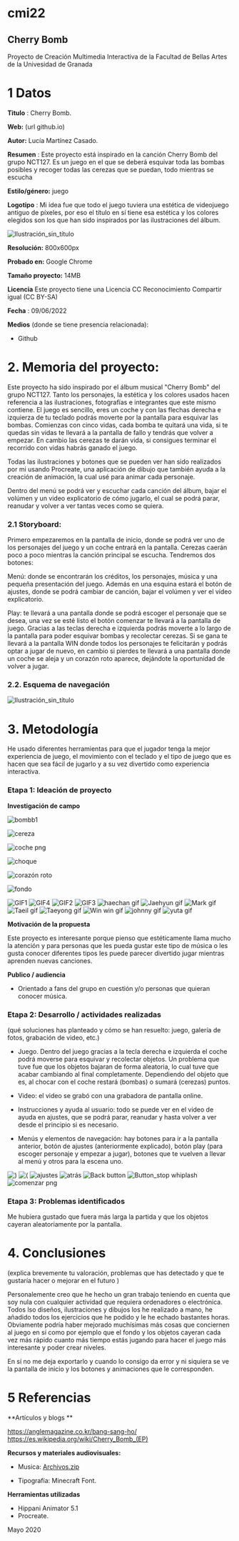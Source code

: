 # cmi22

## Cherry Bomb

Proyecto de Creación Multimedia Interactiva de la  Facultad de Bellas Artes de la Univesidad de Granada


# 1 Datos 

**Titulo** : Cherry Bomb.

**Web:**   (url github.io)

**Autor:**  Lucía Martínez Casado.

**Resumen** : Este proyecto está inspirado en la canción Cherry Bomb del grupo NCT127. Es un juego en el que se deberá esquivar toda las bombas posibles y recoger todas las cerezas que se puedan, todo mientras se escucha 

**Estilo/género:**  juego

**Logotipo** : Mi idea fue que todo el juego tuviera una estética de videojuego antiguo de píxeles, por eso el título en sí tiene esa estética y los colores elegidos son los que han sido inspirados por las ilustraciones del álbum.

![Ilustración_sin_título](https://user-images.githubusercontent.com/106830356/172902376-31fcd5d9-08c4-45e1-8688-60ae4d6da308.png)



**Resolución:** 800x600px

**Probado en:**   Google Chrome

**Tamaño proyecto:** 14MB 

**Licencia** Este proyecto tiene una Licencia CC Reconocimiento Compartir igual (CC BY-SA)

**Fecha** : 09/06/2022

**Medios** (donde se tiene presencia relacionada):

- Github


# 2. Memoria del proyecto:

Este proyecto ha sido inspirado por el álbum musical "Cherry Bomb" del grupo NCT127. Tanto los personajes, la estética y los colores usados hacen referencia a las ilustraciones, fotografías e integrantes que este mismo contiene. El juego es sencillo, eres un coche y con las flechas derecha e izquierza de tu teclado podrás moverte por la pantalla para esquivar las bombas. Comienzas con cinco vidas, cada bomba te quitará una vida, si te quedas sin vidas te llevará a la pantalla de fallo y tendrás que volver a empezar. En cambio las cerezas te darán vida, si consigues terminar el recorrido con vidas habrás ganado el juego.

Todas las ilustraciones y botones que se pueden ver han sido realizados por mi usando Procreate, una aplicación de dibujo que también ayuda a la creación de animación, la cual usé para animar cada personaje.

Dentro del menú se podrá ver y escuchar cada canción del álbum, bajar el volúmen y un video explicatorio de cómo jugarlo, el cual se podrá parar, reanudar y volver a ver tantas veces como se quiera.

### 2.1 Storyboard: 

Primero empezaremos en la pantalla de inicio, donde se podrá ver uno de los personajes del juego y un coche entrará en la pantalla. Cerezas caerán poco a poco mientras la canción principal se escucha. Tendremos dos botones:

Menú: donde se encontrarán los créditos, los personajes, música y una pequeña presentación del juego. Además en una esquina estará el botón de ajustes, donde se podrá cambiar de canción, bajar el volúmen y ver el vídeo explicatorio.

Play: te llevará a una pantalla donde se podrá escoger el personaje que se desea, una vez se esté listo el botón comenzar te llevará a la pantalla de juego. Gracias a las teclas derecha e izquierda podrás moverte a lo largo  de la pantalla para poder esquivar bombas y recolectar cerezas. Si se gana te llevará a la pantalla WIN donde todos los personajes te felicitarán y podrás optar a jugar de nuevo, en cambio si pierdes te llevará a una pantalla donde un coche se aleja y un corazón roto aparece, dejándote la oportunidad de volver a jugar.



### 2.2. Esquema de navegación 


![Ilustración_sin_título](https://user-images.githubusercontent.com/106830356/172909990-0d3939d8-33b9-444f-9d1b-8591415996a4.jpg)




# 3. Metodología

He usado diferentes herramientas para que el jugador tenga la mejor experiencia de juego, el movimiento con el teclado y el tipo de juego que es hacen que sea fácil de jugarlo y a su vez divertido como experiencia interactiva.



### Etapa 1: Ideación de proyecto

**Investigación de campo** 

![bombb1](https://user-images.githubusercontent.com/106830356/172911191-0d428f49-50d2-4d79-9c25-8b8d4e7a49a8.png)

![cereza](https://user-images.githubusercontent.com/106830356/172911225-7ec086e9-d3be-4dce-a037-879bc3f11258.png)

![coche png](https://user-images.githubusercontent.com/106830356/172911277-9df89cff-302e-4742-b4c9-8b8a416547ab.png)

![choque](https://user-images.githubusercontent.com/106830356/172911303-0e359ebd-16da-4c97-b54d-454b01424c66.gif)

![corazón roto](https://user-images.githubusercontent.com/106830356/172911336-b6c22f3e-2a46-4756-9cbf-c4aed2a14997.png)

![fondo](https://user-images.githubusercontent.com/106830356/172911346-adb65699-0d80-493d-a766-d64cf2c09928.png)

![GIF1](https://user-images.githubusercontent.com/106830356/172911367-1388f8f9-2ae3-46bc-92a8-3283e1f4c891.gif)
![GIF4](https://user-images.githubusercontent.com/106830356/172911392-ebde6387-8fae-4684-9c7d-0abacae6da81.gif)
![GIF2](https://user-images.githubusercontent.com/106830356/172911395-949cc832-b9c3-4e0a-9a25-089c36b77781.gif)
![GIF3](https://user-images.githubusercontent.com/106830356/172911397-15251a4d-0c00-49bb-a82d-9f3a6725cca6.gif)
![haechan gif](https://user-images.githubusercontent.com/106830356/172911409-776e9215-4edc-4341-b014-2a0aca2d6dca.gif)
![Jaehyun gif](https://user-images.githubusercontent.com/106830356/172911423-d510895e-6c98-4aca-8311-120ae4445534.gif)
![Mark gif](https://user-images.githubusercontent.com/106830356/172911448-75497c2b-3140-4b50-a21a-ffe554b117a0.gif)
![Taeil gif](https://user-images.githubusercontent.com/106830356/172911638-f0ca3d50-1663-4638-bd17-fa690002fb56.gif)
![Taeyong gif](https://user-images.githubusercontent.com/106830356/172911747-12d59d51-2186-4e94-90ce-542b95958d49.gif)
![Win win gif](https://user-images.githubusercontent.com/106830356/172911780-da92022d-53b8-47bd-b3d8-e0f7634306d2.gif)
![johnny gif](https://user-images.githubusercontent.com/106830356/172911433-0373aaa4-7644-4849-a1c6-756d688334b5.gif)
![yuta gif](https://user-images.githubusercontent.com/106830356/172911937-e728962a-ec09-42a7-a090-6b907f8cfc20.gif)



**Motivación de la propuesta** 

Este  proyecto es interesante porque pienso que estéticamente llama mucho la atención y para personas que les pueda gustar este tipo de música o les gusta conocer diferentes tipos les puede parecer divertido jugar mientras aprenden nuevas canciones.



**Publico / audiencia**

- Orientado a fans del grupo en cuestión y/o personas que quieran conocer música.

### Etapa 2: Desarrollo / actividades realizadas

(qué soluciones has planteado y cómo se han resuelto: juego, galería de fotos, grabación de video, etc.)

- Juego. Dentro del juego gracias a la tecla derecha e izquierda el coche podrá moverse para esquivar y recolectar objetos. Un problema que tuve fue que los objetos bajaran de forma aleatoria, lo cual tuve que acabar cambiando al final completamente. Dependiendo del objeto que es, al chocar con el coche restará (bombas)  o sumará (cerezas) puntos.

- Video: el video se grabó con una grabadora de pantalla online.

- Instrucciones y ayuda al usuario: todo se puede ver en el video de ayuda en ajustes, que se podrá parar, reanudar y hasta volver a ver desde el principio si es necesario.

- Menús y elementos de navegación: hay botones para ir a la pantalla anterior, botón de ajustes (anteriormente explicado), botón play (para escoger personaje y empezar a jugar), botones que te vuelven a llevar al menú y otros para la escena uno.

![)](https://user-images.githubusercontent.com/106830356/172915218-7a32347b-4f9c-4055-a5d0-af6b045b28b8.png)
![(](https://user-images.githubusercontent.com/106830356/172915221-184329fe-5c4a-416e-adca-8cb58e3d2de0.png)
![ajustes](https://user-images.githubusercontent.com/106830356/172915254-a5706974-d596-4a21-8f15-25b664b587bc.png)
![atrás](https://user-images.githubusercontent.com/106830356/172915271-66ae3912-2ca9-478a-8a00-c5e708db6f69.png)
![Back button](https://user-images.githubusercontent.com/106830356/172915284-5e564f99-a5c7-443b-b97e-7843b8e51776.png)
![Button_stop whiplash](https://user-images.githubusercontent.com/106830356/172915303-f052e138-1cfd-4fb5-8e30-de0a649c7fcb.png)
![comenzar png](https://user-images.githubusercontent.com/106830356/172915335-49c1a62d-690f-4fb5-8ed3-3a25f9843cf8.png)


### Etapa 3: Problemas identificados

Me hubiera gustado que fuera más larga la partida y que los objetos cayeran aleatoriamente por la pantalla.



# 4. Conclusiones 

(explica brevemente tu valoración, problemas que has detectado y que te gustaría hacer o mejorar en el futuro )

Personalemente creo que he hecho un gran trabajo teniendo en cuenta que soy nula con cualquier actividad que requiera ordenadores o electrónica. Todos lso diseños, ilustraciones y dibujos los he realizado a mano, he añadido todos los ejercicios que he podido y le he echado bastantes horas. Obviamente podría haber mejorado muchísimas más cosas que conciernen al juego en sí como por ejemplo que el fondo y los objetos cayeran cada vez más rápido cuanto más tiempo estás jugando para hacer el juego más interesante y poder crear niveles.

En sí no me deja exportarlo y cuando lo consigo da error y ni siquiera se ve la pantalla de inicio y los botones y animaciones que le corresponden.


# 5 Referencias 

**Artículos y blogs ** 

https://anglemagazine.co.kr/bang-sang-ho/
https://es.wikipedia.org/wiki/Cherry_Bomb_(EP)

**Recursos y materiales audiovisuales:**

* Musica:  [Archivos.zip](https://github.com/luciamarcasa/luciamarcasa.github.io/files/8872944/Archivos.zip)

* Tipografía: Minecraft Font.

**Herramientas utilizadas**

- Hippani Animator 5.1
- Procreate.


Mayo 2020
